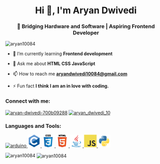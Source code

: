 <h1 align="center">Hi 👋, I'm Aryan Dwivedi</h1>
<h3 align="center">🔌 Bridging Hardware and Software | Aspiring Frontend Developer</h3>

<p align="left"> <img src="https://komarev.com/ghpvc/?username=aryan10084&label=Profile%20views&color=0e75b6&style=flat" alt="aryan10084" /> </p>

- 🌱 I’m currently learning **Frontend development**

- 💬 Ask me about **HTML CSS JavaScript**

- 📫 How to reach me **aryandwivedi10084@gmail.com**

- ⚡ Fun fact **I think I am an in love with coding.**

<h3 align="left">Connect with me:</h3>
<p align="left">
<a href="https://linkedin.com/in/aryan-dwivedi-700b09288" target="blank"><img align="center" src="https://raw.githubusercontent.com/rahuldkjain/github-profile-readme-generator/master/src/images/icons/Social/linked-in-alt.svg" alt="aryan-dwivedi-700b09288" height="30" width="40" /></a>
<a href="https://instagram.com/aryan_dwivedi_10" target="blank"><img align="center" src="https://raw.githubusercontent.com/rahuldkjain/github-profile-readme-generator/master/src/images/icons/Social/instagram.svg" alt="aryan_dwivedi_10" height="30" width="40" /></a>
</p>

<h3 align="left">Languages and Tools:</h3>
<p align="left"> <a href="https://www.arduino.cc/" target="_blank" rel="noreferrer"> <img src="https://cdn.worldvectorlogo.com/logos/arduino-1.svg" alt="arduino" width="40" height="40"/> </a> <a href="https://www.cprogramming.com/" target="_blank" rel="noreferrer"> <img src="https://raw.githubusercontent.com/devicons/devicon/master/icons/c/c-original.svg" alt="c" width="40" height="40"/> </a> <a href="https://www.w3schools.com/css/" target="_blank" rel="noreferrer"> <img src="https://raw.githubusercontent.com/devicons/devicon/master/icons/css3/css3-original-wordmark.svg" alt="css3" width="40" height="40"/> </a> <a href="https://www.w3.org/html/" target="_blank" rel="noreferrer"> <img src="https://raw.githubusercontent.com/devicons/devicon/master/icons/html5/html5-original-wordmark.svg" alt="html5" width="40" height="40"/> </a> <a href="https://www.java.com" target="_blank" rel="noreferrer"> <img src="https://raw.githubusercontent.com/devicons/devicon/master/icons/java/java-original.svg" alt="java" width="40" height="40"/> </a> <a href="https://developer.mozilla.org/en-US/docs/Web/JavaScript" target="_blank" rel="noreferrer"> <img src="https://raw.githubusercontent.com/devicons/devicon/master/icons/javascript/javascript-original.svg" alt="javascript" width="40" height="40"/> </a> <a href="https://www.python.org" target="_blank" rel="noreferrer"> <img src="https://raw.githubusercontent.com/devicons/devicon/master/icons/python/python-original.svg" alt="python" width="40" height="40"/> </a> </p>

<p><img align="left" src="https://github-readme-stats.vercel.app/api/top-langs?username=aryan10084&show_icons=true&locale=en&layout=compact" alt="aryan10084" /></p>

<p>&nbsp;<img align="center" src="https://github-readme-stats.vercel.app/api?username=aryan10084&show_icons=true&locale=en" alt="aryan10084" /></p>
